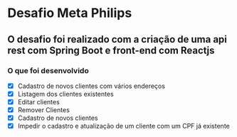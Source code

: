 # Desafio Meta Philips

## O desafio foi realizado com a criação de uma api rest com Spring Boot e front-end com Reactjs 

### O que foi desenvolvido

- [X] Cadastro de novos clientes com vários endereços
- [X] Listagem dos clientes existentes
- [X] Editar clientes
- [X] Remover Clientes
- [X] Cadastro de novos clientes
- [X] Impedir o cadastro e atualização de um cliente com um CPF já existente

